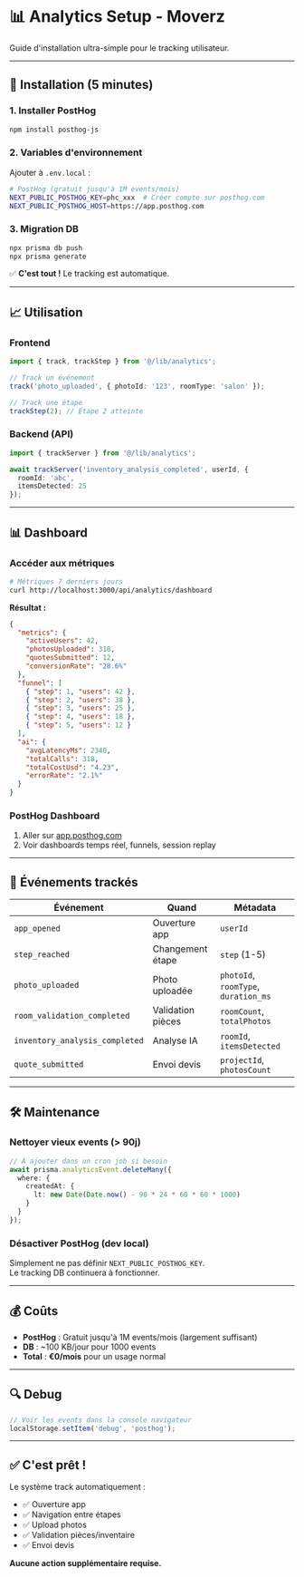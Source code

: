# 📊 Analytics Setup - Moverz

Guide d'installation ultra-simple pour le tracking utilisateur.

---

## 🚀 Installation (5 minutes)

### 1. Installer PostHog

```bash
npm install posthog-js
```

### 2. Variables d'environnement

Ajouter à `.env.local` :

```bash
# PostHog (gratuit jusqu'à 1M events/mois)
NEXT_PUBLIC_POSTHOG_KEY=phc_xxx  # Créer compte sur posthog.com
NEXT_PUBLIC_POSTHOG_HOST=https://app.posthog.com
```

### 3. Migration DB

```bash
npx prisma db push
npx prisma generate
```

✅ **C'est tout !** Le tracking est automatique.

---

## 📈 Utilisation

### Frontend

```typescript
import { track, trackStep } from '@/lib/analytics';

// Track un événement
track('photo_uploaded', { photoId: '123', roomType: 'salon' });

// Track une étape
trackStep(2); // Étape 2 atteinte
```

### Backend (API)

```typescript
import { trackServer } from '@/lib/analytics';

await trackServer('inventory_analysis_completed', userId, {
  roomId: 'abc',
  itemsDetected: 25
});
```

---

## 📊 Dashboard

### Accéder aux métriques

```bash
# Métriques 7 derniers jours
curl http://localhost:3000/api/analytics/dashboard
```

**Résultat :**
```json
{
  "metrics": {
    "activeUsers": 42,
    "photosUploaded": 318,
    "quotesSubmitted": 12,
    "conversionRate": "28.6%"
  },
  "funnel": [
    { "step": 1, "users": 42 },
    { "step": 2, "users": 38 },
    { "step": 3, "users": 25 },
    { "step": 4, "users": 18 },
    { "step": 5, "users": 12 }
  ],
  "ai": {
    "avgLatencyMs": 2340,
    "totalCalls": 318,
    "totalCostUsd": "4.23",
    "errorRate": "2.1%"
  }
}
```

### PostHog Dashboard

1. Aller sur [app.posthog.com](https://app.posthog.com)
2. Voir dashboards temps réel, funnels, session replay

---

## 🎯 Événements trackés

| Événement | Quand | Métadata |
|-----------|-------|----------|
| `app_opened` | Ouverture app | `userId` |
| `step_reached` | Changement étape | `step` (1-5) |
| `photo_uploaded` | Photo uploadée | `photoId`, `roomType`, `duration_ms` |
| `room_validation_completed` | Validation pièces | `roomCount`, `totalPhotos` |
| `inventory_analysis_completed` | Analyse IA | `roomId`, `itemsDetected` |
| `quote_submitted` | Envoi devis | `projectId`, `photosCount` |

---

## 🛠️ Maintenance

### Nettoyer vieux events (> 90j)

```typescript
// À ajouter dans un cron job si besoin
await prisma.analyticsEvent.deleteMany({
  where: {
    createdAt: {
      lt: new Date(Date.now() - 90 * 24 * 60 * 60 * 1000)
    }
  }
});
```

### Désactiver PostHog (dev local)

Simplement ne pas définir `NEXT_PUBLIC_POSTHOG_KEY`.  
Le tracking DB continuera à fonctionner.

---

## 💰 Coûts

- **PostHog** : Gratuit jusqu'à 1M events/mois (largement suffisant)
- **DB** : ~100 KB/jour pour 1000 events
- **Total** : **€0/mois** pour un usage normal

---

## 🔍 Debug

```typescript
// Voir les events dans la console navigateur
localStorage.setItem('debug', 'posthog');
```

---

## ✅ C'est prêt !

Le système track automatiquement :
- ✅ Ouverture app
- ✅ Navigation entre étapes
- ✅ Upload photos
- ✅ Validation pièces/inventaire
- ✅ Envoi devis

**Aucune action supplémentaire requise.**


